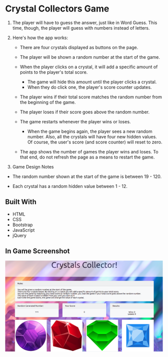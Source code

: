 # Crystal Collectors Game

1. The player will have to guess the answer, just like in Word Guess. This time, though, the player will guess with numbers instead of letters. 

2. Here's how the app works:

   * There are four crystals displayed as buttons on the page.

   * The player will be shown a random number at the start of the game.

   * When the player clicks on a crystal, it will add a specific amount of points to the player's total score. 

     * The game will hide this amount until the player clicks a crystal.
     * When they do click one, the player's score counter updates.

   * The player wins if their total score matches the random number from the beginning of the game.

   * The player loses if their score goes above the random number.

   * The game restarts whenever the player wins or loses.

     * When the game begins again, the player sees a new random number. Also, all the crystals will have four new hidden values. Of course, the user's score (and score counter) will reset to zero.

   * The app shows the number of games the player wins and loses. To that end, do not refresh the page as a means to restart the game.

3. Game Design Notes
* The random number shown at the start of the game is between 19 - 120.

* Each crystal has a random hidden value between 1 - 12.

## Built With
* HTML
* CSS
* Bootstrap
* JavaScript
* jQuery

## In Game Screenshot
![Crystals](/assets/images/crystal-collector.png)

